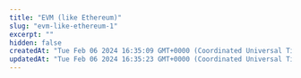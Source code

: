 ```yaml
---
title: "EVM (like Ethereum)"
slug: "evm-like-ethereum-1"
excerpt: ""
hidden: false
createdAt: "Tue Feb 06 2024 16:35:09 GMT+0000 (Coordinated Universal Time)"
updatedAt: "Tue Feb 06 2024 16:35:23 GMT+0000 (Coordinated Universal Time)"
---
```

